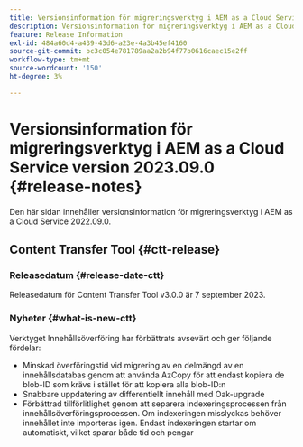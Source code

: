 ```yaml
---
title: Versionsinformation för migreringsverktyg i AEM as a Cloud Service version 2023.09.0
description: Versionsinformation för migreringsverktyg i AEM as a Cloud Service version 2022.09.0
feature: Release Information
exl-id: 484a60d4-a439-43d6-a23e-4a3b45ef4160
source-git-commit: bc3c054e781789aa2a2b94f77b0616caec15e2ff
workflow-type: tm+mt
source-wordcount: '150'
ht-degree: 3%

---
```


# Versionsinformation för migreringsverktyg i AEM as a Cloud Service version 2023.09.0 {#release-notes}

Den här sidan innehåller versionsinformation för migreringsverktyg i AEM as a Cloud Service 2022.09.0.

## Content Transfer Tool {#ctt-release}

### Releasedatum {#release-date-ctt}

Releasedatum för Content Transfer Tool v3.0.0 är 7 september 2023.

### Nyheter {#what-is-new-ctt}

Verktyget Innehållsöverföring har förbättrats avsevärt och ger följande fördelar:

* Minskad överföringstid vid migrering av en delmängd av en innehållsdatabas genom att använda AzCopy för att endast kopiera de blob-ID som krävs i stället för att kopiera alla blob-ID:n
* Snabbare uppdatering av differentiellt innehåll med Oak-upgrade
* Förbättrad tillförlitlighet genom att separera indexeringsprocessen från innehållsöverföringsprocessen. Om indexeringen misslyckas behöver innehållet inte importeras igen. Endast indexeringen startar om automatiskt, vilket sparar både tid och pengar
